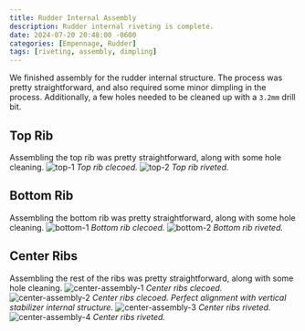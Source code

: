 ```yaml
---
title: Rudder Internal Assembly
description: Rudder internal riveting is complete.
date: 2024-07-20 20:48:00 -0600
categories: [Empennage, Rudder]
tags: [riveting, assembly, dimpling]
---
```


We finished assembly for the rudder internal structure. The process was pretty straightforward, and also required some minor dimpling in the process. Additionally, a few holes needed to be cleaned up with a `3.2mm` drill bit.

## Top Rib
Assembling the top rib was pretty straightforward, along with some hole cleaning.
![top-1](/assets/img/posts/empennage/rudder/top-rib-assembly-1.jpg)
_Top rib clecoed._
![top-2](/assets/img/posts/empennage/rudder/top-rib-riveting-1.jpg)
_Top rib riveted._

## Bottom Rib
Assembling the bottom rib was pretty straightforward, along with some hole cleaning.
![bottom-1](/assets/img/posts/empennage/rudder/bottom-rib-assembly-1.jpg)
_Bottom rib clecoed._
![bottom-2](/assets/img/posts/empennage/rudder/bottom-rib-riveting-1.jpg)
_Bottom rib riveted._

## Center Ribs
Assembling the rest of the ribs was pretty straightforward, along with some hole cleaning.
![center-assembly-1](/assets/img/posts/empennage/rudder/internal-assembly-1.jpg)
_Center ribs clecoed._
![center-assembly-2](/assets/img/posts/empennage/rudder/internal-assembly-2.jpg)
_Center ribs clecoed. Perfect alignment with vertical stabilizer internal structure._
![center-assembly-3](/assets/img/posts/empennage/rudder/internal-riveting-1.jpg)
_Center ribs riveted._
![center-assembly-4](/assets/img/posts/empennage/rudder/internal-riveting-1.jpg)
_Center ribs riveted._
